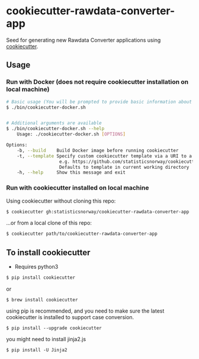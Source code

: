 # cookiecutter-rawdata-converter-app

Seed for generating new Rawdata Converter applications using [cookiecutter](https://cookiecutter.readthedocs.io/en/1.7.2/).

## Usage

### Run with Docker (does not require cookiecutter installation on local machine)

```sh
# Basic usage (You will be prompted to provide basic information about your application)
$ ./bin/cookiecutter-docker.sh


# Additional arguments are available
$ ./bin/cookiecutter-docker.sh --help
    Usage: ./cookiecutter-docker.sh [OPTIONS]

Options:
    -b, --build    Build Docker image before running cookiecutter
    -t, --template Specify custom cookiecutter template via a URI to a git repo
                    e.g. https://github.com/statisticsnorway/cookiecutter-rawdata-converter-app.git
                    Defaults to template in current working directory
    -h, --help     Show this message and exit
```

### Run with cookiecutter installed on local machine

Using cookiecutter without cloning this repo:

```sh
$ cookiecutter gh:statisticsnorway/cookiecutter-rawdata-converter-app
```

...or from a local clone of this repo:

```sh
$ cookiecutter path/to/cookiecutter-rawdata-converter-app
```


## To install cookiecutter

* Requires python3

```sh
$ pip install cookiecutter
```
or
```
$ brew install cookiecutter
```
using pip is recommended, and you need to make sure the latest cookiecutter is installed to support case conversion.

```
$ pip install --upgrade cookiecutter
```

you might need to install jinja2.js
```
$ pip install -U Jinja2
```

